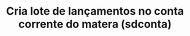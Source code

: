 ---
title: Cria lote de lançamentos no conta corrente do matera (sdconta)
api:
  file: readme-hml-corebank.json
  operationId: post_v1-account-agency-account-launches
hidden: false
---